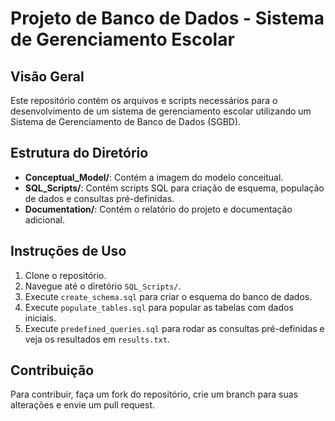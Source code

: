 # Projeto de Banco de Dados - Sistema de Gerenciamento Escolar

## Visão Geral
Este repositório contém os arquivos e scripts necessários para o desenvolvimento de um sistema de gerenciamento escolar utilizando um Sistema de Gerenciamento de Banco de Dados (SGBD).

## Estrutura do Diretório
- **Conceptual_Model/**: Contém a imagem do modelo conceitual.
- **SQL_Scripts/**: Contém scripts SQL para criação de esquema, população de dados e consultas pré-definidas.
- **Documentation/**: Contém o relatório do projeto e documentação adicional.

## Instruções de Uso
1. Clone o repositório.
2. Navegue até o diretório `SQL_Scripts/`.
3. Execute `create_schema.sql` para criar o esquema do banco de dados.
4. Execute `populate_tables.sql` para popular as tabelas com dados iniciais.
5. Execute `predefined_queries.sql` para rodar as consultas pré-definidas e veja os resultados em `results.txt`.

## Contribuição
Para contribuir, faça um fork do repositório, crie um branch para suas alterações e envie um pull request.